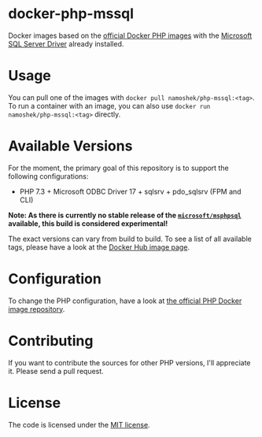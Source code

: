 # docker-php-mssql
  
Docker images based on the [official Docker PHP images](https://hub.docker.com/_/php/) with 
the [Microsoft SQL Server Driver](https://github.com/Microsoft/msphpsql) already installed.

# Usage

You can pull one of the images with `docker pull namoshek/php-mssql:<tag>`.
To run a container with an image, you can also use `docker run namoshek/php-mssql:<tag>` directly.

# Available Versions

For the moment, the primary goal of this repository is to support the following configurations:

- PHP 7.3 + Microsoft ODBC Driver 17 + sqlsrv + pdo_sqlsrv (FPM and CLI)

**Note: As there is currently no stable release of the [`microsoft/msphpsql`](https://github.com/Microsoft/msphpsql/releases) available, this build is considered experimental!**

The exact versions can vary from build to build.
To see a list of all available tags, please have a look at the [Docker Hub image page](https://hub.docker.com/r/namoshek/php-mssql).

# Configuration

To change the PHP configuration, have a look at [the official PHP Docker image repository](https://hub.docker.com/_/php/).

# Contributing

If you want to contribute the sources for other PHP versions, I'll appreciate it. Please send a pull request.

# License

The code is licensed under the [MIT license](LICENSE).
 